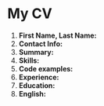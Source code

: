 # My CV  

1. __First Name, Last Name:__
2. __Contact Info:__
3. __Summary:__
4. __Skills:__
5. __Code examples:__
6. __Experience:__
7. __Education:__
8. __English:__

